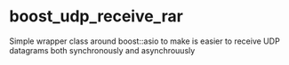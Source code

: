# boost_udp_receive_rar
Simple wrapper class around boost::asio to make is easier to receive UDP datagrams both synchronously and asynchrouusly
